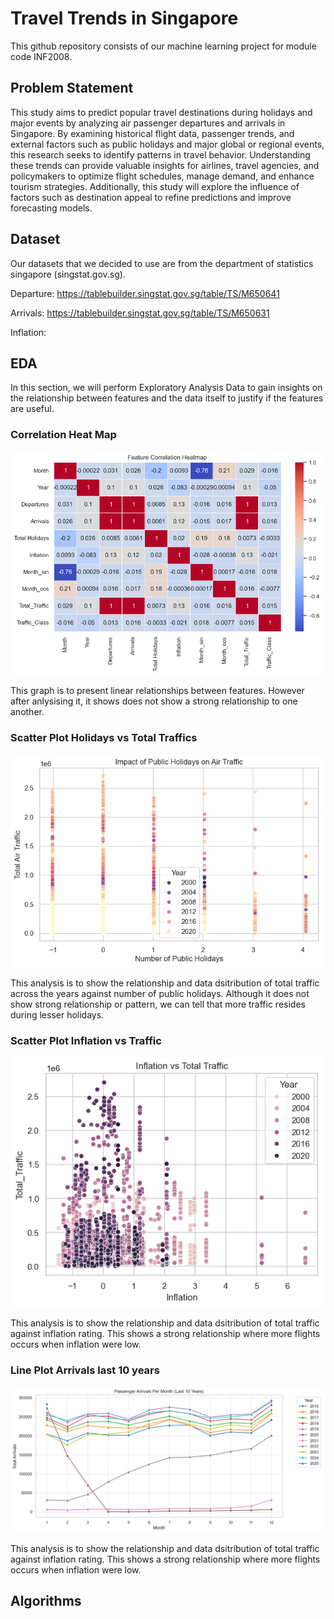 # Travel Trends in Singapore
This github repository consists of our machine learning project for module code INF2008.

## Problem Statement
This study aims to predict popular travel destinations during holidays and major events by analyzing air passenger departures and arrivals in Singapore. By examining historical flight data, passenger trends, and external factors such as public holidays and major global or regional events, this research seeks to identify patterns in travel behavior. Understanding these trends can provide valuable insights for airlines, travel agencies, and policymakers to optimize flight schedules, manage demand, and enhance tourism strategies. Additionally, this study will explore the influence of factors such as destination appeal to refine predictions and improve forecasting models.

## Dataset
Our datasets that we decided to use are from the department of statistics singapore (singstat.gov.sg).

Departure: https://tablebuilder.singstat.gov.sg/table/TS/M650641

Arrivals: https://tablebuilder.singstat.gov.sg/table/TS/M650631

Inflation: 

## EDA

In this section, we will perform Exploratory Analysis Data to gain insights on the relationship between features and the data itself to justify if the features are useful.

### Correlation Heat Map 

<img src="images/corelation.png" alt="Alt text" width="500"/>

This graph is to present linear relationships between features. However after anlysising it, it shows does not show a strong relationship to one another. 

### Scatter Plot Holidays vs Total Traffics 

<img src="images/SP_holidays-vs-traffic.png" alt="Alt text" width="500"/>

This analysis is to show the relationship and data dsitribution of total traffic across the years against number of public holidays. Although it does not show strong relationship or pattern, we can tell that more traffic resides during lesser holidays.

### Scatter Plot Inflation vs Traffic 

<img src="images/SP_Inflation-vs-Traffic.png" alt="Alt text" width="500"/>

This analysis is to show the relationship and data dsitribution of total traffic against inflation rating. This shows a strong relationship where more flights occurs when inflation were low.

### Line Plot Arrivals last 10 years

<img src="images/LP_Arr-last-10.png" alt="Alt text" width="500"/>

This analysis is to show the relationship and data dsitribution of total traffic against inflation rating. This shows a strong relationship where more flights occurs when inflation were low.


## Algorithms


